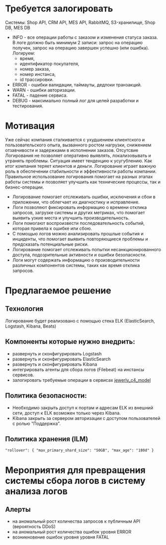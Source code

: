 # Требуется залогировать
Системы:
Shop API, CRM API, MES API, RabbitMQ, S3-хранилище, Shop DB, MES DB

- INFO  - все операции работы с заказом и изменения статуса заказа. В логе должно быть минимум 2 записи: запрос на операцию получен, запрос на операцию завершен успешно (или ошибка). Логируем:
    - время,
    - идентификатор покупателя,
    - номер заказа,
    - номер инстанса,
    - id трассировки.
- ERROR - ошибки валидации, таймауты, дедлоки транзакций.
- WARN - ошибки авторизации.
- FATAL - падение сервиса.
- DEBUG - максимально полный лог для целей разработки и тестирования.

# Мотивация
Уже сейчас компания сталкивается с ухудшением клиентского и пользовательского опыта, вызванного ростом нагрузки, снижением отзавчивости и задержками в исполнении заказов. Отсутсвие Логирования не позволяет оперативно выявлять, локализовывать и утранять проблемы. Ситуация имеет тенденцию к усугублению. Как итог компания теряет клиентов и деньги.
Логирование играет важную роль в обеспечении стабильности и эффективности работы компании. Правильное использование логирования помогает на разных этапах работы системы и позволяет улучшить как технические процессы, так и бизнес-операции.
- Логирование помогает отслеживать ошибки, исключения и сбои в приложении, что облегчает их диагностику и исправление.
- Логи позволяют фиксировать информацию о времени отклика запросов, загрузке системы и других метриках, что помогает выявить узкие места и улучшить производительность.
- Логи помогают воспроизвести последовательность событий, которая привела к ошибке или сбою.
- С помощью логов можно анализировать прошлые события и инциденты, что помогает выявить повторяющиеся проблемы и предсказать потенциальные риски.
- Логирование помогает отслеживать попытки несанкционированного доступа, подозрительные активности и ошибки безопасности.
- Логи могут содержать информацию о производительности различных компонентов системы, таких как время отклика запросов.

# Предлагаемое решение
## Технология
Логирование будет реализовано с помощью стека ELK (ElasticSearch, Logstash, Kibana, Beats)

## Компоненты которые нужно внедрить:
- развернуть и сконфигурировать Logstash
- развернуть и сконфигурировать ElasticSearch
- развернуть и сконфигурировать Kibana
- интегрировать агенты для сбора логов (Filebeat) на инстансы сервисов.
- залогировать требуемые операции в сервисах
[jewerly_c4_model](https://drive.google.com/file/d/1EKdSMCwP17zEAiy0-y6Kd0OXGJ1yuTHm/view?usp=sharing)

## Политика безопасности:
- Необходимо закрыть доступ к портам и адресам ELK из внешний сети, доступ к ELK возможен только через Kibana.
- Kibana закрыть за сервером авторизации с доступом пользователей с ролью "Поддержка".

## Политика хранения (ILM)
``"rollover": {
    "max_primary_shard_size": "50GB",
    "max_age": "180d"
}``

# Мероприятия для превращения системы сбора логов в систему анализа логов
## Алерты
- на аномальный рост количества запросов к публичным API (вероятность DDoS)
- на аномальный рост количества ошибок уровня ERROR
- возникновение ошибок уровня уровня FATAL